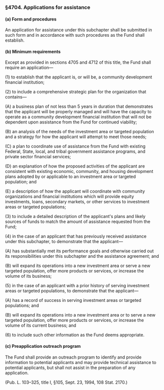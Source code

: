 ### §4704. Applications for assistance ###

#### (a) Form and procedures ####

An application for assistance under this subchapter shall be submitted in such form and in accordance with such procedures as the Fund shall establish.

#### (b) Minimum requirements ####

Except as provided in sections 4705 and 4712 of this title, the Fund shall require an application—

(1) to establish that the applicant is, or will be, a community development financial institution;

(2) to include a comprehensive strategic plan for the organization that contains—

(A) a business plan of not less than 5 years in duration that demonstrates that the applicant will be properly managed and will have the capacity to operate as a community development financial institution that will not be dependent upon assistance from the Fund for continued viability;

(B) an analysis of the needs of the investment area or targeted population and a strategy for how the applicant will attempt to meet those needs;

(C) a plan to coordinate use of assistance from the Fund with existing Federal, State, local, and tribal government assistance programs, and private sector financial services;

(D) an explanation of how the proposed activities of the applicant are consistent with existing economic, community, and housing development plans adopted by or applicable to an investment area or targeted population; and

(E) a description of how the applicant will coordinate with community organizations and financial institutions which will provide equity investments, loans, secondary markets, or other services to investment areas or targeted populations;

(3) to include a detailed description of the applicant's plans and likely sources of funds to match the amount of assistance requested from the Fund;

(4) in the case of an applicant that has previously received assistance under this subchapter, to demonstrate that the applicant—

(A) has substantially met its performance goals and otherwise carried out its responsibilities under this subchapter and the assistance agreement; and

(B) will expand its operations into a new investment area or serve a new targeted population, offer more products or services, or increase the volume of its business;

(5) in the case of an applicant with a prior history of serving investment areas or targeted populations, to demonstrate that the applicant—

(A) has a record of success in serving investment areas or targeted populations; and

(B) will expand its operations into a new investment area or to serve a new targeted population, offer more products or services, or increase the volume of its current business; and

(6) to include such other information as the Fund deems appropriate.

#### (c) Preapplication outreach program ####

The Fund shall provide an outreach program to identify and provide information to potential applicants and may provide technical assistance to potential applicants, but shall not assist in the preparation of any application.

(Pub. L. 103–325, title I, §105, Sept. 23, 1994, 108 Stat. 2170.)